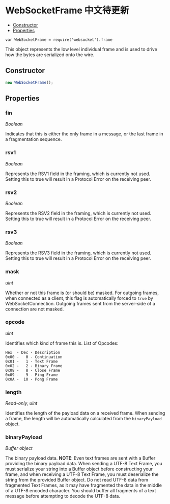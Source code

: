 WebSocketFrame 中文待更新
==============

* [Constructor](#constructor)
* [Properties](#properties)

`var WebSocketFrame = require('websocket').frame`

This object represents the low level individual frame and is used to drive how the bytes are serialized onto the wire.

Constructor
-----------
```javascript
new WebSocketFrame();
```

Properties
----------

### fin
*Boolean*

Indicates that this is either the only frame in a message, or the last frame in a fragmentation sequence.

### rsv1
*Boolean*

Represents the RSV1 field in the framing, which is currently not used.  Setting this to true will result in a Protocol Error on the receiving peer.

### rsv2
*Boolean*

Represents the RSV2 field in the framing, which is currently not used.  Setting this to true will result in a Protocol Error on the receiving peer.

### rsv3
*Boolean*

Represents the RSV3 field in the framing, which is currently not used.  Setting this to true will result in a Protocol Error on the receiving peer.

### mask
*uint*

Whether or not this frame is (or should be) masked.  For outgoing frames, when connected as a client, this flag is automatically forced to `true` by WebSocketConnection.  Outgoing frames sent from the server-side of a connection are not masked.

### opcode
*uint*

Identifies which kind of frame this is.  List of Opcodes:

    Hex  - Dec - Description
    0x00 -   0 - Continuation
    0x01 -   1 - Text Frame
    0x02 -   2 - Binary Frame
    0x08 -   8 - Close Frame
    0x09 -   9 - Ping Frame
    0x0A -  10 - Pong Frame

### length
*Read-only, uint*

Identifies the length of the payload data on a received frame.  When sending a frame, the length will be automatically calculated from the `binaryPayload` object.

### binaryPayload
*Buffer object*

The binary payload data.  **NOTE**: Even text frames are sent with a Buffer providing the binary payload data.  When sending a UTF-8 Text Frame, you must serialize your string into a Buffer object before constructing your frame, and when receiving a UTF-8 Text Frame, you must deserialize the string from the provided Buffer object.  Do not read UTF-8 data from fragmented Text Frames, as it may have fragmented the data in the middle of a UTF-8 encoded character.  You should buffer all fragments of a text message before attempting to decode the UTF-8 data.
